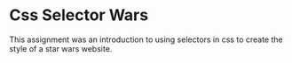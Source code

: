 Css Selector Wars
====================
This assignment was an introduction to using selectors in css to create the style of a star wars website.